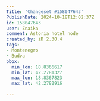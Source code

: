 ```yaml
---
Title: 'Changeset #158047643'
PublishDate: 2024-10-18T12:02:37Z
id: 158047643
user: Znaika
comment: Astoria hotel node
created_by: iD 2.30.4
tags:
- Montenegro
- Budva
bbox:
  min_lon: 18.8366617
  min_lat: 42.2781327
  max_lon: 18.8367823
  max_lat: 42.2782916

---
```

